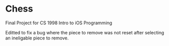 # Chess

Final Project for CS 1998 Intro to iOS Programming

Editted to fix a bug where the piece to remove was not reset after selecting an ineligable piece to remove.  
